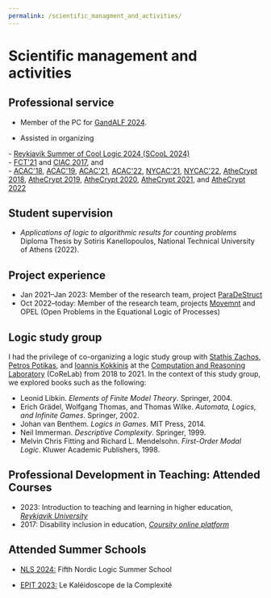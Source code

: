 ```yaml
---
permalink: /scientific_managment_and_activities/
---
```


# Scientific management and activities

## Professional service

- Member of the PC for <A href="https://scool24.github.io/GandALF/">GandALF 2024</A>.
  
- Assisted in organizing 
<p>
- <A href="https://scool24.github.io/">Reykjavik Summer of Cool Logic 2024 (SCooL 2024)</A>  
   <br>
- <A href="https://www.corelab.ntua.gr/fct2021/">FCT'21</A> and <A href="http://www.corelab.ntua.gr/ciac2017/">CIAC 2017</A>, and
    <br>
-  <A href="http://www.corelab.ntua.gr/acac18/">ACAC'18</A>, <A href="http://www.corelab.ntua.gr/acac19/">ACAC'19</A>, <A href="https://www.corelab.ntua.gr/acac21/">ACAC'21</A>, <A href="https://www.corelab.ntua.gr/acac22/">ACAC'22</A>, <A href="http://www.sci.brooklyn.cuny.edu/~zachos/nycac_2021/">NYCAC'21</A>, <A href="http://www.sci.brooklyn.cuny.edu/~zachos/nycac_2022/">NYCAC'22</A>, <A href="https://www.corelab.ntua.gr/athecrypt2018/">AtheCrypt 2018</A>, <A href="https://www.corelab.ntua.gr/athecrypt2019/">AtheCrypt 2019</A>, <A href="https://www.corelab.ntua.gr/athecrypt2020/">AtheCrypt 2020</A>, <A href="https://www.corelab.ntua.gr/athecrypt2021/">AtheCrypt 2021</A>, and <A href="https://www.corelab.ntua.gr/athecrypt2022/">AtheCrypt 2022</A>
</p>

## Student supervision

- _Applications of logic to algorithmic results for counting problems_<br>
  Diploma Thesis by Sotiris Kanellopoulos, National Technical University of Athens (2022).


## Project experience  

- Jan 2021–Jan 2023: Member of the research team, project <A href="https://corelab.ntua.gr/paradestruct/">ParaDeStruct</A>
- Oct 2022–today: Member of the research team, projects <A href="https://icetcs.github.io/movemnt/">Movemnt</A> and OPEL (Open Problems in the Equational Logic of Processes)

## Logic study group

I had the privilege of co-organizing a logic study group with <A href="http://www.corelab.ntua.gr/~zachos/">Stathis Zachos</A>, <A href="http://users.softlab.ntua.gr/~ppotik/">Petros Potikas</A>, and <A href="https://sites.google.com/site/ykokkinis/">Ioannis Kokkinis</A> at the <A href="https://corelab.ntua.gr/">Computation and Reasoning Laboratory</A> (CoReLab) from 2018 to 2021. In the context of this study group, we explored books such as the following:
- Leonid Libkin. _Elements of Finite Model Theory_. Springer, 2004.
- Erich Grädel, Wolfgang Thomas, and Thomas Wilke. _Automata, Logics, and Infinite Games_. Springer, 2002.
- Johan van Benthem. _Logics in Games_. MIT Press, 2014.
- Neil Immerman. _Descriptive Complexity_. Springer, 1999.
- Melvin Chris Fitting and Richard L. Mendelsohn. _First-Order Modal Logic_. Kluwer Academic Publishers, 1998.


## Professional Development in Teaching: Attended Courses

- 2023: Introduction to teaching and learning in higher education, _<A href="https://en.ru.is/">Reykjavik University</A>_
- 2017: Disability inclusion in education, _<A href="https://coursity.gr/">Coursity online platform</A>_

## Attended Summer Schools

- <A href="https://scool24.github.io/NLS/">NLS 2024:</A> Fifth Nordic Logic Summer School  

- <A href="https://epit2023.sciencesconf.org/">EPIT 2023:</A> Le Kaléidoscope de la Complexité

